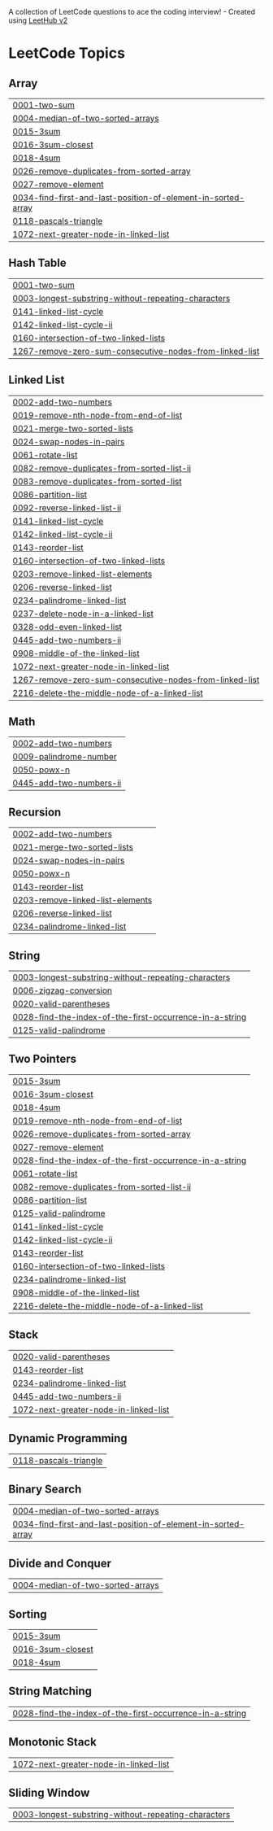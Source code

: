 A collection of LeetCode questions to ace the coding interview! - Created using [LeetHub v2](https://github.com/arunbhardwaj/LeetHub-2.0)
<!---LeetCode Topics Start-->
# LeetCode Topics
## Array
|  |
| ------- |
| [0001-two-sum](https://github.com/PraveenBalajiP/LeetCode/tree/master/0001-two-sum) |
| [0004-median-of-two-sorted-arrays](https://github.com/PraveenBalajiP/LeetCode/tree/master/0004-median-of-two-sorted-arrays) |
| [0015-3sum](https://github.com/PraveenBalajiP/LeetCode/tree/master/0015-3sum) |
| [0016-3sum-closest](https://github.com/PraveenBalajiP/LeetCode/tree/master/0016-3sum-closest) |
| [0018-4sum](https://github.com/PraveenBalajiP/LeetCode/tree/master/0018-4sum) |
| [0026-remove-duplicates-from-sorted-array](https://github.com/PraveenBalajiP/LeetCode/tree/master/0026-remove-duplicates-from-sorted-array) |
| [0027-remove-element](https://github.com/PraveenBalajiP/LeetCode/tree/master/0027-remove-element) |
| [0034-find-first-and-last-position-of-element-in-sorted-array](https://github.com/PraveenBalajiP/LeetCode/tree/master/0034-find-first-and-last-position-of-element-in-sorted-array) |
| [0118-pascals-triangle](https://github.com/PraveenBalajiP/LeetCode/tree/master/0118-pascals-triangle) |
| [1072-next-greater-node-in-linked-list](https://github.com/PraveenBalajiP/LeetCode/tree/master/1072-next-greater-node-in-linked-list) |
## Hash Table
|  |
| ------- |
| [0001-two-sum](https://github.com/PraveenBalajiP/LeetCode/tree/master/0001-two-sum) |
| [0003-longest-substring-without-repeating-characters](https://github.com/PraveenBalajiP/LeetCode/tree/master/0003-longest-substring-without-repeating-characters) |
| [0141-linked-list-cycle](https://github.com/PraveenBalajiP/LeetCode/tree/master/0141-linked-list-cycle) |
| [0142-linked-list-cycle-ii](https://github.com/PraveenBalajiP/LeetCode/tree/master/0142-linked-list-cycle-ii) |
| [0160-intersection-of-two-linked-lists](https://github.com/PraveenBalajiP/LeetCode/tree/master/0160-intersection-of-two-linked-lists) |
| [1267-remove-zero-sum-consecutive-nodes-from-linked-list](https://github.com/PraveenBalajiP/LeetCode/tree/master/1267-remove-zero-sum-consecutive-nodes-from-linked-list) |
## Linked List
|  |
| ------- |
| [0002-add-two-numbers](https://github.com/PraveenBalajiP/LeetCode/tree/master/0002-add-two-numbers) |
| [0019-remove-nth-node-from-end-of-list](https://github.com/PraveenBalajiP/LeetCode/tree/master/0019-remove-nth-node-from-end-of-list) |
| [0021-merge-two-sorted-lists](https://github.com/PraveenBalajiP/LeetCode/tree/master/0021-merge-two-sorted-lists) |
| [0024-swap-nodes-in-pairs](https://github.com/PraveenBalajiP/LeetCode/tree/master/0024-swap-nodes-in-pairs) |
| [0061-rotate-list](https://github.com/PraveenBalajiP/LeetCode/tree/master/0061-rotate-list) |
| [0082-remove-duplicates-from-sorted-list-ii](https://github.com/PraveenBalajiP/LeetCode/tree/master/0082-remove-duplicates-from-sorted-list-ii) |
| [0083-remove-duplicates-from-sorted-list](https://github.com/PraveenBalajiP/LeetCode/tree/master/0083-remove-duplicates-from-sorted-list) |
| [0086-partition-list](https://github.com/PraveenBalajiP/LeetCode/tree/master/0086-partition-list) |
| [0092-reverse-linked-list-ii](https://github.com/PraveenBalajiP/LeetCode/tree/master/0092-reverse-linked-list-ii) |
| [0141-linked-list-cycle](https://github.com/PraveenBalajiP/LeetCode/tree/master/0141-linked-list-cycle) |
| [0142-linked-list-cycle-ii](https://github.com/PraveenBalajiP/LeetCode/tree/master/0142-linked-list-cycle-ii) |
| [0143-reorder-list](https://github.com/PraveenBalajiP/LeetCode/tree/master/0143-reorder-list) |
| [0160-intersection-of-two-linked-lists](https://github.com/PraveenBalajiP/LeetCode/tree/master/0160-intersection-of-two-linked-lists) |
| [0203-remove-linked-list-elements](https://github.com/PraveenBalajiP/LeetCode/tree/master/0203-remove-linked-list-elements) |
| [0206-reverse-linked-list](https://github.com/PraveenBalajiP/LeetCode/tree/master/0206-reverse-linked-list) |
| [0234-palindrome-linked-list](https://github.com/PraveenBalajiP/LeetCode/tree/master/0234-palindrome-linked-list) |
| [0237-delete-node-in-a-linked-list](https://github.com/PraveenBalajiP/LeetCode/tree/master/0237-delete-node-in-a-linked-list) |
| [0328-odd-even-linked-list](https://github.com/PraveenBalajiP/LeetCode/tree/master/0328-odd-even-linked-list) |
| [0445-add-two-numbers-ii](https://github.com/PraveenBalajiP/LeetCode/tree/master/0445-add-two-numbers-ii) |
| [0908-middle-of-the-linked-list](https://github.com/PraveenBalajiP/LeetCode/tree/master/0908-middle-of-the-linked-list) |
| [1072-next-greater-node-in-linked-list](https://github.com/PraveenBalajiP/LeetCode/tree/master/1072-next-greater-node-in-linked-list) |
| [1267-remove-zero-sum-consecutive-nodes-from-linked-list](https://github.com/PraveenBalajiP/LeetCode/tree/master/1267-remove-zero-sum-consecutive-nodes-from-linked-list) |
| [2216-delete-the-middle-node-of-a-linked-list](https://github.com/PraveenBalajiP/LeetCode/tree/master/2216-delete-the-middle-node-of-a-linked-list) |
## Math
|  |
| ------- |
| [0002-add-two-numbers](https://github.com/PraveenBalajiP/LeetCode/tree/master/0002-add-two-numbers) |
| [0009-palindrome-number](https://github.com/PraveenBalajiP/LeetCode/tree/master/0009-palindrome-number) |
| [0050-powx-n](https://github.com/PraveenBalajiP/LeetCode/tree/master/0050-powx-n) |
| [0445-add-two-numbers-ii](https://github.com/PraveenBalajiP/LeetCode/tree/master/0445-add-two-numbers-ii) |
## Recursion
|  |
| ------- |
| [0002-add-two-numbers](https://github.com/PraveenBalajiP/LeetCode/tree/master/0002-add-two-numbers) |
| [0021-merge-two-sorted-lists](https://github.com/PraveenBalajiP/LeetCode/tree/master/0021-merge-two-sorted-lists) |
| [0024-swap-nodes-in-pairs](https://github.com/PraveenBalajiP/LeetCode/tree/master/0024-swap-nodes-in-pairs) |
| [0050-powx-n](https://github.com/PraveenBalajiP/LeetCode/tree/master/0050-powx-n) |
| [0143-reorder-list](https://github.com/PraveenBalajiP/LeetCode/tree/master/0143-reorder-list) |
| [0203-remove-linked-list-elements](https://github.com/PraveenBalajiP/LeetCode/tree/master/0203-remove-linked-list-elements) |
| [0206-reverse-linked-list](https://github.com/PraveenBalajiP/LeetCode/tree/master/0206-reverse-linked-list) |
| [0234-palindrome-linked-list](https://github.com/PraveenBalajiP/LeetCode/tree/master/0234-palindrome-linked-list) |
## String
|  |
| ------- |
| [0003-longest-substring-without-repeating-characters](https://github.com/PraveenBalajiP/LeetCode/tree/master/0003-longest-substring-without-repeating-characters) |
| [0006-zigzag-conversion](https://github.com/PraveenBalajiP/LeetCode/tree/master/0006-zigzag-conversion) |
| [0020-valid-parentheses](https://github.com/PraveenBalajiP/LeetCode/tree/master/0020-valid-parentheses) |
| [0028-find-the-index-of-the-first-occurrence-in-a-string](https://github.com/PraveenBalajiP/LeetCode/tree/master/0028-find-the-index-of-the-first-occurrence-in-a-string) |
| [0125-valid-palindrome](https://github.com/PraveenBalajiP/LeetCode/tree/master/0125-valid-palindrome) |
## Two Pointers
|  |
| ------- |
| [0015-3sum](https://github.com/PraveenBalajiP/LeetCode/tree/master/0015-3sum) |
| [0016-3sum-closest](https://github.com/PraveenBalajiP/LeetCode/tree/master/0016-3sum-closest) |
| [0018-4sum](https://github.com/PraveenBalajiP/LeetCode/tree/master/0018-4sum) |
| [0019-remove-nth-node-from-end-of-list](https://github.com/PraveenBalajiP/LeetCode/tree/master/0019-remove-nth-node-from-end-of-list) |
| [0026-remove-duplicates-from-sorted-array](https://github.com/PraveenBalajiP/LeetCode/tree/master/0026-remove-duplicates-from-sorted-array) |
| [0027-remove-element](https://github.com/PraveenBalajiP/LeetCode/tree/master/0027-remove-element) |
| [0028-find-the-index-of-the-first-occurrence-in-a-string](https://github.com/PraveenBalajiP/LeetCode/tree/master/0028-find-the-index-of-the-first-occurrence-in-a-string) |
| [0061-rotate-list](https://github.com/PraveenBalajiP/LeetCode/tree/master/0061-rotate-list) |
| [0082-remove-duplicates-from-sorted-list-ii](https://github.com/PraveenBalajiP/LeetCode/tree/master/0082-remove-duplicates-from-sorted-list-ii) |
| [0086-partition-list](https://github.com/PraveenBalajiP/LeetCode/tree/master/0086-partition-list) |
| [0125-valid-palindrome](https://github.com/PraveenBalajiP/LeetCode/tree/master/0125-valid-palindrome) |
| [0141-linked-list-cycle](https://github.com/PraveenBalajiP/LeetCode/tree/master/0141-linked-list-cycle) |
| [0142-linked-list-cycle-ii](https://github.com/PraveenBalajiP/LeetCode/tree/master/0142-linked-list-cycle-ii) |
| [0143-reorder-list](https://github.com/PraveenBalajiP/LeetCode/tree/master/0143-reorder-list) |
| [0160-intersection-of-two-linked-lists](https://github.com/PraveenBalajiP/LeetCode/tree/master/0160-intersection-of-two-linked-lists) |
| [0234-palindrome-linked-list](https://github.com/PraveenBalajiP/LeetCode/tree/master/0234-palindrome-linked-list) |
| [0908-middle-of-the-linked-list](https://github.com/PraveenBalajiP/LeetCode/tree/master/0908-middle-of-the-linked-list) |
| [2216-delete-the-middle-node-of-a-linked-list](https://github.com/PraveenBalajiP/LeetCode/tree/master/2216-delete-the-middle-node-of-a-linked-list) |
## Stack
|  |
| ------- |
| [0020-valid-parentheses](https://github.com/PraveenBalajiP/LeetCode/tree/master/0020-valid-parentheses) |
| [0143-reorder-list](https://github.com/PraveenBalajiP/LeetCode/tree/master/0143-reorder-list) |
| [0234-palindrome-linked-list](https://github.com/PraveenBalajiP/LeetCode/tree/master/0234-palindrome-linked-list) |
| [0445-add-two-numbers-ii](https://github.com/PraveenBalajiP/LeetCode/tree/master/0445-add-two-numbers-ii) |
| [1072-next-greater-node-in-linked-list](https://github.com/PraveenBalajiP/LeetCode/tree/master/1072-next-greater-node-in-linked-list) |
## Dynamic Programming
|  |
| ------- |
| [0118-pascals-triangle](https://github.com/PraveenBalajiP/LeetCode/tree/master/0118-pascals-triangle) |
## Binary Search
|  |
| ------- |
| [0004-median-of-two-sorted-arrays](https://github.com/PraveenBalajiP/LeetCode/tree/master/0004-median-of-two-sorted-arrays) |
| [0034-find-first-and-last-position-of-element-in-sorted-array](https://github.com/PraveenBalajiP/LeetCode/tree/master/0034-find-first-and-last-position-of-element-in-sorted-array) |
## Divide and Conquer
|  |
| ------- |
| [0004-median-of-two-sorted-arrays](https://github.com/PraveenBalajiP/LeetCode/tree/master/0004-median-of-two-sorted-arrays) |
## Sorting
|  |
| ------- |
| [0015-3sum](https://github.com/PraveenBalajiP/LeetCode/tree/master/0015-3sum) |
| [0016-3sum-closest](https://github.com/PraveenBalajiP/LeetCode/tree/master/0016-3sum-closest) |
| [0018-4sum](https://github.com/PraveenBalajiP/LeetCode/tree/master/0018-4sum) |
## String Matching
|  |
| ------- |
| [0028-find-the-index-of-the-first-occurrence-in-a-string](https://github.com/PraveenBalajiP/LeetCode/tree/master/0028-find-the-index-of-the-first-occurrence-in-a-string) |
## Monotonic Stack
|  |
| ------- |
| [1072-next-greater-node-in-linked-list](https://github.com/PraveenBalajiP/LeetCode/tree/master/1072-next-greater-node-in-linked-list) |
## Sliding Window
|  |
| ------- |
| [0003-longest-substring-without-repeating-characters](https://github.com/PraveenBalajiP/LeetCode/tree/master/0003-longest-substring-without-repeating-characters) |
<!---LeetCode Topics End-->